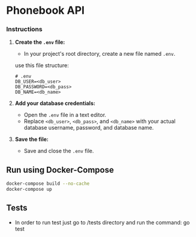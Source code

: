 # Phonebook API


### Instructions

1. **Create the `.env` file:**
   - In your project's root directory, create a new file named `.env`. 

   use this file structure:
    ```
    # .env
    DB_USER=<db_user>
    DB_PASSWORD=<db_pass>
    DB_NAME=<db_name>
    ```
2. **Add your database credentials:**
   - Open the `.env` file in a text editor.
   - Replace `<db_user>`, `<db_pass>`, and `<db_name>` with your actual database username, password, and database name.

3. **Save the file:**
   - Save and close the `.env` file.


## Run using Docker-Compose

```bash
docker-compose build --no-cache
docker-compose up
```


## Tests
- In order to run test just go to /tests directory and run the command: go test